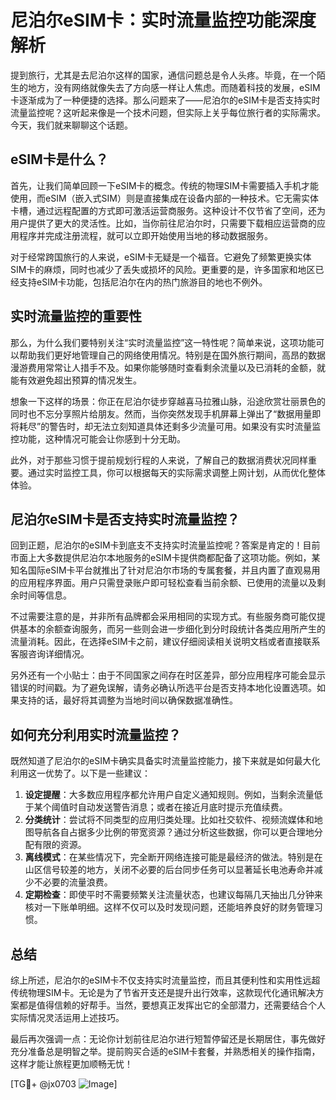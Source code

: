 # 尼泊尔eSIM卡：实时流量监控功能深度解析

提到旅行，尤其是去尼泊尔这样的国家，通信问题总是令人头疼。毕竟，在一个陌生的地方，没有网络就像失去了方向感一样让人焦虑。而随着科技的发展，eSIM卡逐渐成为了一种便捷的选择。那么问题来了——尼泊尔的eSIM卡是否支持实时流量监控呢？这听起来像是一个技术问题，但实际上关乎每位旅行者的实际需求。今天，我们就来聊聊这个话题。

## eSIM卡是什么？

首先，让我们简单回顾一下eSIM卡的概念。传统的物理SIM卡需要插入手机才能使用，而eSIM（嵌入式SIM）则是直接集成在设备内部的一种技术。它无需实体卡槽，通过远程配置的方式即可激活运营商服务。这种设计不仅节省了空间，还为用户提供了更大的灵活性。比如，当你前往尼泊尔时，只需要下载相应运营商的应用程序并完成注册流程，就可以立即开始使用当地的移动数据服务。

对于经常跨国旅行的人来说，eSIM卡无疑是一个福音。它避免了频繁更换实体SIM卡的麻烦，同时也减少了丢失或损坏的风险。更重要的是，许多国家和地区已经支持eSIM卡功能，包括尼泊尔在内的热门旅游目的地也不例外。

## 实时流量监控的重要性

那么，为什么我们要特别关注“实时流量监控”这一特性呢？简单来说，这项功能可以帮助我们更好地管理自己的网络使用情况。特别是在国外旅行期间，高昂的数据漫游费用常常让人措手不及。如果你能够随时查看剩余流量以及已消耗的金额，就能有效避免超出预算的情况发生。

想象一下这样的场景：你正在尼泊尔徒步穿越喜马拉雅山脉，沿途欣赏壮丽景色的同时也不忘分享照片给朋友。然而，当你突然发现手机屏幕上弹出了“数据用量即将耗尽”的警告时，却无法立刻知道具体还剩多少流量可用。如果没有实时流量监控功能，这种情况可能会让你感到十分无助。

此外，对于那些习惯于提前规划行程的人来说，了解自己的数据消费状况同样重要。通过实时监控工具，你可以根据每天的实际需求调整上网计划，从而优化整体体验。

## 尼泊尔eSIM卡是否支持实时流量监控？

回到正题，尼泊尔的eSIM卡到底支不支持实时流量监控呢？答案是肯定的！目前市面上大多数提供尼泊尔本地服务的eSIM卡提供商都配备了这项功能。例如，某知名国际eSIM卡平台就推出了针对尼泊尔市场的专属套餐，并且内置了直观易用的应用程序界面。用户只需登录账户即可轻松查看当前余额、已使用的流量以及剩余时间等信息。

不过需要注意的是，并非所有品牌都会采用相同的实现方式。有些服务商可能仅提供基本的余额查询服务，而另一些则会进一步细化到分时段统计各类应用所产生的流量消耗。因此，在选择eSIM卡之前，建议仔细阅读相关说明文档或者直接联系客服咨询详细情况。

另外还有一个小贴士：由于不同国家之间存在时区差异，部分应用程序可能会显示错误的时间戳。为了避免误解，请务必确认所选平台是否支持本地化设置选项。如果支持的话，最好将其调整为当地时间以确保数据准确性。

## 如何充分利用实时流量监控？

既然知道了尼泊尔的eSIM卡确实具备实时流量监控能力，接下来就是如何最大化利用这一优势了。以下是一些建议：

1. **设定提醒**：大多数应用程序都允许用户自定义通知规则。例如，当剩余流量低于某个阈值时自动发送警告消息；或者在接近月底时提示充值续费。
2. **分类统计**：尝试将不同类型的应用归类处理。比如社交软件、视频流媒体和地图导航各自占据多少比例的带宽资源？通过分析这些数据，你可以更合理地分配有限的资源。
3. **离线模式**：在某些情况下，完全断开网络连接可能是最经济的做法。特别是在山区信号较差的地方，关闭不必要的后台同步任务可以显著延长电池寿命并减少不必要的流量浪费。
4. **定期检查**：即使平时不需要频繁关注流量状态，也建议每隔几天抽出几分钟来核对一下账单明细。这样不仅可以及时发现问题，还能培养良好的财务管理习惯。

## 总结

综上所述，尼泊尔的eSIM卡不仅支持实时流量监控，而且其便利性和实用性远超传统物理SIM卡。无论是为了节省开支还是提升出行效率，这款现代化通讯解决方案都是值得信赖的好帮手。当然，要想真正发挥出它的全部潜力，还需要结合个人实际情况灵活运用上述技巧。

最后再次强调一点：无论你计划前往尼泊尔进行短暂停留还是长期居住，事先做好充分准备总是明智之举。提前购买合适的eSIM卡套餐，并熟悉相关的操作指南，这样才能让旅程更加顺畅无忧！

[TG💪+ @jx0703 ![Image](https://github.com/user-attachments/assets/dbca1d08-cadb-493c-b0ec-ad6f7a83f270)]